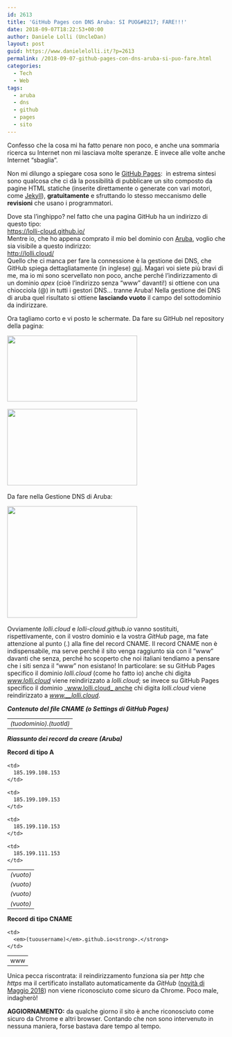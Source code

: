 ```yaml
---
id: 2613
title: 'GitHub Pages con DNS Aruba: SI PUO&#8217; FARE!!!'
date: 2018-09-07T18:22:53+00:00
author: Daniele Lolli (UncleDan)
layout: post
guid: https://www.danielelolli.it/?p=2613
permalink: /2018-09-07-github-pages-con-dns-aruba-si-puo-fare.html
categories:
  - Tech
  - Web
tags:
  - aruba
  - dns
  - github
  - pages
  - sito
---
```

<!-- wp:paragraph -->

Confesso che la cosa mi ha fatto penare non poco, e anche una sommaria ricerca su Internet non mi lasciava molte speranze. E invece alle volte anche Internet &#8220;sbaglia&#8221;.

<!-- /wp:paragraph -->

<!-- wp:paragraph -->

Non mi dilungo a spiegare cosa sono le [GitHub Pages](https://pages.github.com/):  in estrema sintesi sono qualcosa che ci dà la possibilità di pubblicare un sito composto da pagine HTML statiche (inserite direttamente o generate con vari motori, come [Jekyll](https://jekyllrb.com/)), **gratuitamente** e sfruttando lo stesso meccanismo delle **revisioni** che usano i programmatori.

<!-- /wp:paragraph -->

<!-- wp:paragraph -->

Dove sta l&#8217;inghippo? nel fatto che una pagina GitHub ha un indirizzo di questo tipo:  
<https://lolli-cloud.github.io/>   
Mentre io, che ho appena comprato il mio bel dominio con [Aruba](https://www.aruba.it/), voglio che sia visibile a questo indirizzo:  
<http://lolli.cloud/>  
Quello che ci manca per fare la connessione è la gestione dei DNS, che GitHub spiega dettagliatamente (in inglese) [qui](https://help.github.com/articles/setting-up-an-apex-domain-and-www-subdomain/). Magari voi siete più bravi di me, ma io mi sono scervellato non poco, anche perché l&#8217;indirizzamento di un dominio _apex_ (cioè l&#8217;indirizzo senza &#8220;www&#8221; davanti!) si ottiene con una chiocciola (@) in tutti i gestori DNS&#8230; tranne Aruba! Nella gestione dei DNS di aruba quel risultato si ottiene **lasciando vuoto** il campo del sottodominio da indirizzare.

<!-- /wp:paragraph -->

<!-- wp:paragraph -->

Ora tagliamo corto e vi posto le schermate. Da fare su GitHub nel repository della pagina:

<!-- /wp:paragraph -->

<!-- wp:paragraph -->

[<img class="alignnone size-medium wp-image-2614" src="/wp-content/uploads/2018/09/2018-09-07-18_00_12-Options-300x152.png" alt="" width="300" height="152" srcset="/wp-content/uploads/2018/09/2018-09-07-18_00_12-Options-300x152.png 300w, /wp-content/uploads/2018/09/2018-09-07-18_00_12-Options-768x388.png 768w, /wp-content/uploads/2018/09/2018-09-07-18_00_12-Options-1024x518.png 1024w, /wp-content/uploads/2018/09/2018-09-07-18_00_12-Options.png 1060w" sizes="(max-width: 300px) 100vw, 300px" />](/wp-content/uploads/2018/09/2018-09-07-18_00_12-Options.png)

<!-- /wp:paragraph -->

<!-- wp:paragraph -->

[<img class="alignnone size-medium wp-image-2615" src="/wp-content/uploads/2018/09/2018-09-07-18_02_48-Options-300x176.png" alt="" width="300" height="176" srcset="/wp-content/uploads/2018/09/2018-09-07-18_02_48-Options-300x176.png 300w, /wp-content/uploads/2018/09/2018-09-07-18_02_48-Options-768x451.png 768w, /wp-content/uploads/2018/09/2018-09-07-18_02_48-Options-1024x601.png 1024w, /wp-content/uploads/2018/09/2018-09-07-18_02_48-Options.png 1059w" sizes="(max-width: 300px) 100vw, 300px" />](/wp-content/uploads/2018/09/2018-09-07-18_02_48-Options.png)

<!-- /wp:paragraph -->

<!-- wp:paragraph -->

Da fare nella Gestione DNS di Aruba:

<!-- /wp:paragraph -->

<!-- wp:paragraph -->

[<img class="alignnone size-medium wp-image-2616" src="/wp-content/uploads/2018/09/2018-09-07-18_07_21-Visualizza-impostazioni-e-salva-300x257.png" alt="" width="300" height="257" srcset="/wp-content/uploads/2018/09/2018-09-07-18_07_21-Visualizza-impostazioni-e-salva-300x257.png 300w, /wp-content/uploads/2018/09/2018-09-07-18_07_21-Visualizza-impostazioni-e-salva-768x659.png 768w, /wp-content/uploads/2018/09/2018-09-07-18_07_21-Visualizza-impostazioni-e-salva-1024x879.png 1024w, /wp-content/uploads/2018/09/2018-09-07-18_07_21-Visualizza-impostazioni-e-salva.png 1077w" sizes="(max-width: 300px) 100vw, 300px" />](/wp-content/uploads/2018/09/2018-09-07-18_07_21-Visualizza-impostazioni-e-salva.png)

<!-- /wp:paragraph -->

<!-- wp:paragraph -->

Ovviamente _lolli.cloud_ e _lolli-cloud.github.io_ vanno sostituiti, rispettivamente, con il vostro dominio e la vostra _GitHub_ page, ma fate attenzione al punto (.) alla fine del record CNAME. Il record CNAME non è indispensabile, ma serve perché il sito venga raggiunto sia con il &#8220;www&#8221; davanti che senza, perché ho scoperto che noi italiani tendiamo a pensare che i siti senza il &#8220;www&#8221; non esistano! In particolare: se su GitHub Pages specifico il dominio _lolli.cloud_ (come ho fatto io) anche chi digita _www.lolli.cloud_ viene reindirizzato a _lolli.cloud_; se invece su GitHub Pages specifico il dominio _www.lolli.cloud_ anche chi digita _lolli.cloud_ viene reindirizzato a _www.__lolli.cloud_.

<!-- /wp:paragraph -->

<!-- wp:paragraph -->

_**Contenuto del file CNAME (o Settings di GitHub Pages)**_

<!-- /wp:paragraph -->

<!-- wp:table -->

<table class="wp-block-table">
  <tr>
    <td>
      <em>(tuodominio).(tuotld)</em>
    </td>
  </tr>
</table>

<!-- /wp:table -->

<!-- wp:paragraph -->

**_Riassunto dei record da creare (Aruba)_**

<!-- /wp:paragraph -->

<!-- wp:paragraph -->

**Record di tipo A**

<!-- /wp:paragraph -->

<!-- wp:table -->

<table class="wp-block-table">
  <tr>
    <td>
      <em>(vuoto)</em>
    </td>
    
    <td>
      185.199.108.153
    </td>
  </tr>
  
  <tr>
    <td>
      <em>(vuoto)</em>
    </td>
    
    <td>
      185.199.109.153
    </td>
  </tr>
  
  <tr>
    <td>
      <em>(vuoto)</em>
    </td>
    
    <td>
      185.199.110.153
    </td>
  </tr>
  
  <tr>
    <td>
      <em>(vuoto)</em>
    </td>
    
    <td>
      185.199.111.153
    </td>
  </tr>
</table>

<!-- /wp:table -->

<!-- wp:paragraph -->

**Record di tipo CNAME**

<!-- /wp:paragraph -->

<!-- wp:table -->

<table class="wp-block-table">
  <tr>
    <td>
      www
    </td>
    
    <td>
      <em>(tuousername)</em>.github.io<strong>.</strong>
    </td>
  </tr>
</table>

<!-- /wp:table -->

<!-- wp:paragraph -->

Unica pecca riscontrata: il reindirizzamento funziona sia per _http_ che _https_ ma il certificato installato automaticamente da _GitHub_ ([novità di Maggio 2018](https://blog.github.com/2018-05-01-github-pages-custom-domains-https/)) non viene riconosciuto come sicuro da Chrome. Poco male, indagherò!

<!-- /wp:paragraph -->

<!-- wp:paragraph -->

**AGGIORNAMENTO:** da qualche giorno il sito è anche riconosciuto come sicuro da Chrome e altri browser. Contando che non sono intervenuto in nessuna maniera, forse bastava dare tempo al tempo.

<!-- /wp:paragraph -->